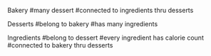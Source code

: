Bakery
#many dessert
#connected to ingredients thru desserts


Desserts
#belong to bakery
#has many ingredients


Ingredients
#belong to dessert
#every ingredient has calorie count
#connected to bakery thru desserts


